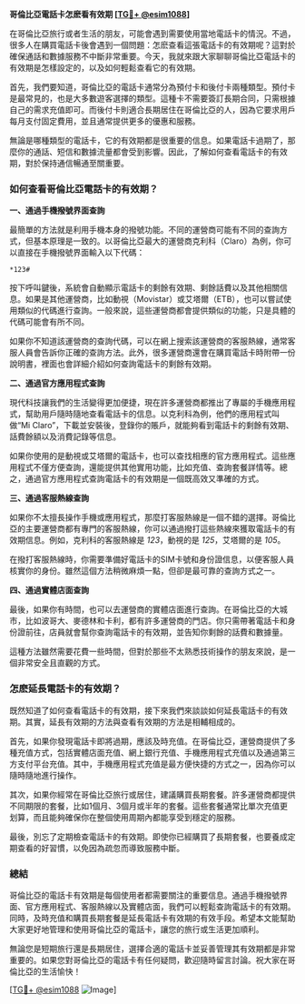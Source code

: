 **哥倫比亞電話卡怎麽看有效期 [[TG💪+ @esim1088](https://t.me/s/esim1088)]**

在哥倫比亞旅行或者生活的朋友，可能會遇到需要使用當地電話卡的情況。不過，很多人在購買電話卡後會遇到一個問題：怎麽查看這張電話卡的有效期呢？這對於確保通話和數據服務不中斷非常重要。今天，我就來跟大家聊聊哥倫比亞電話卡的有效期是怎樣設定的，以及如何輕鬆查看它的有效期。

首先，我們要知道，哥倫比亞的電話卡通常分為預付卡和後付卡兩種類型。預付卡是最常見的，也是大多數遊客選擇的類型。這種卡不需要簽訂長期合同，只需根據自己的需求充值即可。而後付卡則適合長期居住在哥倫比亞的人，因為它要求用戶每月支付固定費用，並且通常提供更多的優惠和服務。

無論是哪種類型的電話卡，它的有效期都是很重要的信息。如果電話卡過期了，那麼你的通話、短信和數據流量都會受到影響。因此，了解如何查看電話卡的有效期，對於保持通信暢通至關重要。

### 如何查看哥倫比亞電話卡的有效期？

**一、通過手機撥號界面查詢**

最簡單的方法就是利用手機本身的撥號功能。不同的運營商可能有不同的查詢方式，但基本原理是一致的。以哥倫比亞最大的運營商克利科（Claro）為例，你可以直接在手機撥號界面輸入以下代碼：

```
*123#
```

按下呼叫鍵後，系統會自動顯示電話卡的剩餘有效期、剩餘話費以及其他相關信息。如果是其他運營商，比如動視（Movistar）或艾塔爾（ETB），也可以嘗試使用類似的代碼進行查詢。一般來說，這些運營商都會提供類似的功能，只是具體的代碼可能會有所不同。

如果你不知道該運營商的查詢代碼，可以在網上搜索該運營商的客服熱線，通常客服人員會告訴你正確的查詢方法。此外，很多運營商還會在購買電話卡時附帶一份說明書，裡面也會詳細介紹如何查詢電話卡的剩餘有效期。

**二、通過官方應用程式查詢**

現代科技讓我們的生活變得更加便捷，現在許多運營商都推出了專屬的手機應用程式，幫助用戶隨時隨地查看電話卡的信息。以克利科為例，他們的應用程式叫做“Mi Claro”，下載並安裝後，登錄你的賬戶，就能夠看到電話卡的剩餘有效期、話費餘額以及消費記錄等信息。

如果你使用的是動視或艾塔爾的電話卡，也可以查找相應的官方應用程式。這些應用程式不僅方便查詢，還能提供其他實用功能，比如充值、查詢套餐詳情等。總之，通過官方應用程式查詢電話卡的有效期是一個既高效又準確的方式。

**三、通過客服熱線查詢**

如果你不太擅長操作手機或應用程式，那麼打客服熱線是一個不錯的選擇。哥倫比亞的主要運營商都有專門的客服熱線，你可以通過撥打這些熱線來獲取電話卡的有效期信息。例如，克利科的客服熱線是 *123*，動視的是 *125*，艾塔爾的是 *105*。

在撥打客服熱線時，你需要準備好電話卡的SIM卡號和身份證信息，以便客服人員核實你的身份。雖然這個方法稍微麻煩一點，但卻是最可靠的查詢方式之一。

**四、通過實體店面查詢**

最後，如果你有時間，也可以去運營商的實體店面進行查詢。在哥倫比亞的大城市，比如波哥大、麥德林和卡利，都有許多運營商的門店。你只需帶著電話卡和身份證前往，店員就會幫你查詢電話卡的有效期，並告知你剩餘的話費和數據量。

這種方法雖然需要花費一些時間，但對於那些不太熟悉技術操作的朋友來說，是一個非常安全且直觀的方式。

### 怎麽延長電話卡的有效期？

既然知道了如何查看電話卡的有效期，接下來我們來談談如何延長電話卡的有效期。其實，延長有效期的方法與查看有效期的方法是相輔相成的。

首先，如果你發現電話卡即將過期，應該及時充值。在哥倫比亞，運營商提供了多種充值方式，包括實體店面充值、網上銀行充值、手機應用程式充值以及通過第三方支付平台充值。其中，手機應用程式充值是最方便快捷的方式之一，因為你可以隨時隨地進行操作。

其次，如果你經常在哥倫比亞旅行或居住，建議購買長期套餐。許多運營商都提供不同期限的套餐，比如1個月、3個月或半年的套餐。這些套餐通常比單次充值更划算，而且能夠確保你在整個使用周期內都能享受到穩定的服務。

最後，別忘了定期檢查電話卡的有效期。即使你已經購買了長期套餐，也要養成定期查看的好習慣，以免因為疏忽而導致服務中斷。

### 總結

哥倫比亞的電話卡有效期是每個使用者都需要關注的重要信息。通過手機撥號界面、官方應用程式、客服熱線以及實體店面，我們可以輕鬆查詢電話卡的有效期。同時，及時充值和購買長期套餐是延長電話卡有效期的有效手段。希望本文能幫助大家更好地管理和使用哥倫比亞的電話卡，讓您的旅行或生活更加順利。

無論您是短期旅行還是長期居住，選擇合適的電話卡並妥善管理其有效期都是非常重要的。如果您對哥倫比亞的電話卡有任何疑問，歡迎隨時留言討論。祝大家在哥倫比亞的生活愉快！

[[TG💪+ @esim1088](https://t.me/s/esim1088) ![Image](https://i.postimg.cc/4NQfJmqS/Snipaste-2025-05-13-00-14-12.png)]